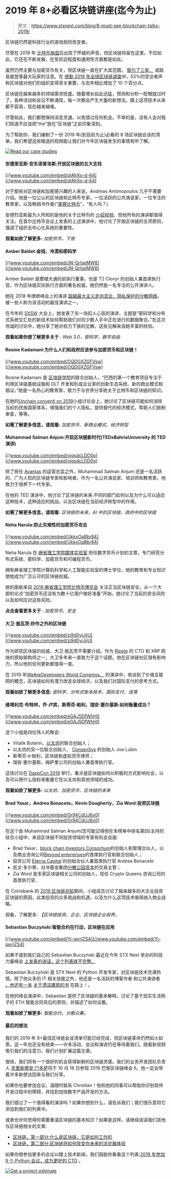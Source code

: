 # 2019 年 8+必看区块链讲座(迄今为止)

> 原文：<https://www.stxnext.com/blog/8-must-see-blockchain-talks-2019/>

 区块链仍然是科技行业的游戏规则改变者。

尽管在 2018 年  [比特币崩盘](https://www.forbes.com/sites/davidpetersson/2018/12/10/why-bitcoin-crashed-and-why-it-will-crash-again/#3a35506148ca)后出现了怀疑的声音，但区块链将留在这里。不仅如此，它还在不断发展，在受欢迎程度和通用性方面都是如此。

虽然仍然主要与加密货币有关，但区块链一直在扩大其范围，  [吸引了三星、](https://www.forbes.com/sites/biserdimitrov/2019/08/13/large-enterprises-are-betting-on-blockchain-in-2019/#6f990c711bff) 或路易威登等最大玩家的注意。在  [德勤 2019 年全球区块链调查](https://www2.deloitte.com/content/dam/Deloitte/se/Documents/risk/DI_2019-global-blockchain-survey.pdf)中，53%的受访者声称区块链对他们的组织变得至关重要，与去年相比增加了 10 个百分点。

区块链在越来越多的领域需求旺盛。随着增长如此迅猛，预测和分析一眨眼就过时了。各种活动和会议不断涌现，每一次都会产生大量的新想法。跟上这项技术从来都不容易，现在越来越难。

尽管如此，我们都想保持消息灵通，以免错过任何机会。不幸的是，没有人会对我们知道不应该把“the”放在“区块链”之前印象深刻。

为了帮助你，我们编制了一份 2019 年(到目前为止)必看的 8 场区块链会谈的清单。我们希望这些精选的视频能让我们对今年区块链发生的事情有所了解。

[![Read our case studies](img/eaf2d73bc39be15e20451ce86a36ad75.png)](https://cta-redirect.hubspot.com/cta/redirect/4542168/ccf9def3-1cba-4781-a997-a8c43f67adca) 

#### 安德里亚斯·安东诺普洛斯:开放区块链的五大支柱

[//www.youtube.com/embed/qlAhXo-d-64](//www.youtube.com/embed/qlAhXo-d-64)

对于那些对区块链和加密感兴趣的人来说，Andreas Antonopoulos 几乎不需要介绍。他是一位公认的区块链和比特币专家，一位活跃的公共演说家，一位专注的教育家，以及畅销书作者(“[掌握比特币](https://www.goodreads.com/book/show/21820378-mastering-bitcoin)”，“有人吗？).

安德烈亚斯最为人所知的是他的关于比特币的  [介绍视频](https://www.youtube.com/watch?v=l1si5ZWLgy0)，但他所有的演讲都值得关注。在首尔比特币会议上发表的上述演讲中，他讨论了开放区块链的五项原则，强调了组织去中心化系统的重要性。

**观看如欲了解更多:** *加密货币，下放*

#### Amber Baldet:金钱、冷漠和密码学

[//www.youtube.com/embed/JN-QrIseMW8](//www.youtube.com/embed/JN-QrIseMW8)

Amber Baldet 是摩根大通的前执行董事，也是 T2 Clovyr 的创始人兼首席执行官。作为区块链实际执行方面的著名权威，她仍然是一名专注的公开演讲人。

她在 2018 年缥缈峰会上的演讲  [超越最大主义走向混合、隐私保护的分散网络](https://www.youtube.com/watch?v=w86UiI-_eM8&t=22s)，被一些人称为该活动的最佳演讲之一。

在今年的  [SXSW](https://www.sxsw.com/) 大会上，她发表了另一场扣人心弦的演讲，主题是“密码学和分布式系统交汇处的新技术如何帮助我们对抗少数人手中正在进行的数据聚合。”在这次坦诚的讨论中，她分享了她对权力下放的见解，这些见解来自她丰富的经验。

**观看如果你想了解更多关于** : *Web 3.0，密码学，数字自由*

#### Rosine Kadamani:为什么人们和政府应该参与加密货币和区块链！

[//www.youtube.com/embed/OQDGXZGFVsw](//www.youtube.com/embed/OQDGXZGFVsw)

Rosine Kadamani 是  [区块链学院](https://blockchainacademy.com.br/team/rosine-kadamani/?lang=en)的联合创始人，“巴西的第一个教育项目专注于利用区块链基础设施和 DLT 开发和形成企业家的创新生态系统、新的商业模式和倡议。”她是一名热心的教育家，致力于与世界分享她关于比特币和区块链的知识。

在她的[Unchain conventi on 2019](https://www.unchain-convention.com/)小组讨论会上，她讨论了区块链可能如何消除当前的民族国家体系，增强我们的个人隐私，提供替代的经济模式，帮助人们抵制审查，等等。

**如需了解更多信息，请观看:** *加密货币、新商业模式、经济转型*

#### Muhammad Salman Anjum:开启区块链新时代(TEDxBahriaUniversity 的 TED 演讲)

[//www.youtube.com/embed/ojqsdcLDD0o](//www.youtube.com/embed/ojqsdcLDD0o)

除了担任  [Avantas](https://www.avantas.io/) 的运营总监之外，Muhammad Salman Anjum 还是一名活跃的、广为人知的区块链专家和影响者。作为一名公共演说家、培训师和教育家，他致力于培养下一代专家。

在他的 TED 演讲中，他讨论了区块链的未来:不同的部门如何以及为什么可以适应这种技术，这种适应的挑战，以及区块链在当前经济转型中的作用。

**如需了解更多信息，请观看:** *区块链的未来，AI 中的区块链，政府中的区块链*

#### Neha Narula:防止灾难性的加密货币攻击

[//www.youtube.com/embed/UkkxOaBbr84](//www.youtube.com/embed/UkkxOaBbr84)

Neha Narula 在  [麻省理工学院媒体实验室](https://www.media.mit.edu/) 担任数字货币计划的主管，专门研究分布式系统、密码学、加密货币和可编程货币。

拥有麻省理工学院计算机科学和人工智能实验室的博士学位，她的教育和专业知识使她成为广泛认可的区块链权威。

她的面板来自  [2019 麻省理工学院比特币博览会](https://mitbitcoinexpo.org/) 关注正当区块链安全。从一个大胆的论点“加密货币还没有为数十亿用户做好准备”开始，她讨论了当前的安全风险以及如何应对这些风险。

**点击查看更多关于** : *加密货币、安全*

#### 大卫·施瓦茨:炒作之外的区块链

[//www.youtube.com/embed/zi9d0yjJijU](//www.youtube.com/embed/zi9d0yjJijU)

作为研究区块链的权威，大卫·施瓦茨不需要介绍。作为  [Ripple](https://www.ripple.com/) 的 CTO 和 XRP 网络的原始架构师之一，大卫多年来一直致力于这个话题。他在区块链社区很有影响力，所以他的任何更新都值得一查。

在 2019 年[WeAreDevelopers World Congress、](https://events.wearedevelopers.com/) 的演讲中，他谈到了价值互联网的概念，区块链如何有潜力改变全球经济，以及我们对国际支付的思考方式。

**观看如欲了解更多信息:** *密码学、分布式账本技术、国际支付、涟漪*

#### 维塔利克·布特林，乔·卢宾，斯蒂芬·帕利，瑞安·塞尔基斯:如何衡量成功？

[//www.youtube.com/embed/eGAJ5DfWhHI](//www.youtube.com/embed/eGAJ5DfWhHI)

这个小组是四位伟人的聚会:

*   Vitalik Buterin，[以太坊](https://www.ethereum.org/)的联合创始人；
*   以太坊的另一位联合创始人、 [ConsenSys](https://consensys.net/) 的创始人 Joe Lubin
*   斯蒂芬·d·帕利，区块链和虚拟货币律师；
*   瑞安·塞尔基斯，梅萨里公司的创始人兼首席执行官。

这场讨论在  [DappCon 2019](https://dappcon.io/) 举行，重点是区块链如何以积极的方式影响社会，以及可以用什么指标来衡量它在以太坊和其他领域的成功。

**观看如欲了解更多:** *以太坊、加密货币、区块链的未来*

#### Brad Yasar，Andrea Bonaceto，Kevin Dougherty，Zia Word:投资区块链

[//www.youtube.com/embed/Gr94CdUJ6x0](//www.youtube.com/embed/Gr94CdUJ6x0)

在这个由 Muhammad Salman Anjum(您可能记得他在本榜单中排名第四)主持的综合小组中，来自区块链不同投资领域的专家有机会会面:

*   Brad Yasar，[block chain Investors Consortium](https://blockchaininvestorsconsortium.com/)的创始人和管理合伙人，以及商业咨询公司[Beyond enterprises](https://www.beyondenterprizes.com/)的首席执行官和联合创始人；
*   投资公司 [Eterna Capital](https://www.eternacapital.com/) 的创始合伙人兼首席执行官 Andrea Bonaceto
*   凯文·多尔蒂，对冲基金集团[分散公园资本](https://www.decentralpark.io)的交易主管；
*   Zia Word 是多家区块链相关公司的创始人，现任 Crypto Queens 咨询公司的首席执行官..

在 Coinsbank 的  [2019 区块链巡航](https://coinsbank.cruises/)期间，小组成员讨论了越来越多的大企业投资区块链的原因，此类投资的众多挑战和机遇，以及为什么这项技术值得纳入商业战略。

观看，了解更多: *【区块链投资、企业、区块链企业收养。*

#### Sebastian Buczyński:智能合约在行动，区块链在应用

[//www.youtube.com/embed/Yj-javrjZS4](//www.youtube.com/embed/Yj-javrjZS4)

如果不提到我们自己的 Sebastian Buczyński 最近在今年 STX Next 举办的科技力量峰会  [上发表的讲话，这个列表就不完整。](https://career.stxnext.com/5-edycja-tech-power-summit-fokus-na-technologie/)

Sebastian Buczyński 是 STX Next 的 Python 开发专家，对区块链技术充满热情。除了他众多的 IT 相关技能之外，他还是一名活跃的博客作者 和公共演讲者  [。他还有一本](https://breadcrumbscollector.tech/) [关于清洁建筑的书](https://cleanarchitecture.io/) 在路上！。

在他的峰会演讲中，Sebastian 提供了区块链的基本解释，讨论了基于现实生活例子的 ETH 智能合同背后的原则，并描述了如何设置。

**观看如欲了解更多:** *智能合约，分散众筹。*

#### 最后的想法

我们的 2019 年 8+最佳区块链会谈清单可能已经完成，但区块链革命仍然如火如荼。这一年也还没有结束——许多活动、会议和演讲仍在等待着我们。随着新视频吸引我们的注意力，我们计划扩展这篇文章。

很快，我们将有一个很好的机会获得新鲜的区块链灵感。我们的业务开发团队负责人  [克里斯蒂安·门多萨](https://www.linkedin.com/in/christianmendozac/?originalSubdomain=pl)将于 10 月 18 日参观 2019 巴黎区块链峰会 II。他一定会带着许多新想法回来与我们分享。

如果你也要参加会议，请随时联系 Christian！他和他的同事可以帮助你识别软件开发过程中的障碍，并找到加快数字产品开发的方法。

我们错过了一个值得看的演讲吗？如果你想到什么，请告诉我们；我们很乐意将它添加到我们的列表中。

或者也许你觉得你需要重温区块链的基本知识？如果是这样，请继续阅读我们其他与区块链相关的文章:

*   [区块链，第一部分:什么是区块链，它是如何工作的](/stx-new-blog/blockchain-part-one-what-blockchain-and-how-it-works/)
*   [区块链，第二部分:区块链将如何改变你未来的浏览器体验](/stx-new-blog/blockchain-part-two-how-blockchain-will-change-your-future-browser-experience/)

如果你想参加更多的会议以跟上技术新闻，我们鼓励你看看这个列表:[2019 年参加 9 个 Python 会议，成为更好的 CTO](/stx-new-blog/8-python-conferences-attend-2019-become-better-cto/) 。

[![Get a project estimate](img/33a5cf5f1dda99377719e33bff42de03.png)](https://cta-redirect.hubspot.com/cta/redirect/4542168/1ec1ddae-fe98-45ce-ad83-e2e4a20ca20e)